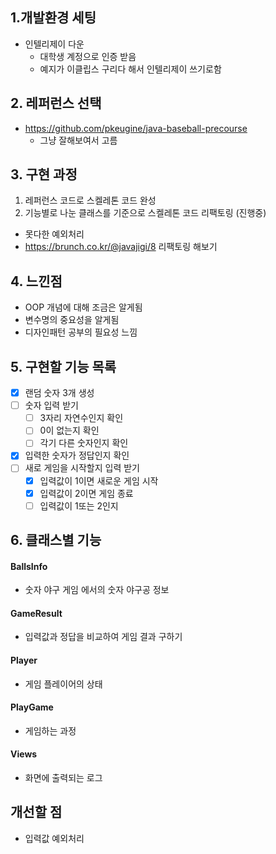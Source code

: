 ## 1.개발환경 세팅
- 인텔리제이 다운
  - 대학생 계정으로 인증 받음
  - 예지가 이클립스 구리다 해서 인텔리제이 쓰기로함

## 2. 레퍼런스 선택
- https://github.com/pkeugine/java-baseball-precourse
  - 그냥 잘해보여서 고름

## 3. 구현 과정
1) 레퍼런스 코드로 스켈레톤 코드 완성
2) 기능별로 나눈 클래스를 기준으로 스켈레톤 코드 리팩토링 (진행중)

- 못다한 예외처리
- https://brunch.co.kr/@javajigi/8 리팩토링 해보기

## 4. 느낀점
- OOP 개념에 대해 조금은 알게됨
- 변수명의 중요성을 알게됨
- 디자인패턴 공부의 필요성 느낌

## 5. 구현할 기능 목록
- [x] 랜덤 숫자 3개 생성
- [ ] 숫자 입력 받기
  - [ ] 3자리 자연수인지 확인
  - [ ] 0이 없는지 확인
  - [ ] 각기 다른 숫자인지 확인
- [x] 입력한 숫자가 정답인지 확인
- [ ] 새로 게임을 시작할지 입력 받기
  - [x] 입력값이 1이면 새로운 게임 시작
  - [x] 입력값이 2이면 게임 종료
  - [ ] 입력값이 1또는 2인지
  
## 6. 클래스별 기능
#### BallsInfo
- 숫자 야구 게임 에서의 숫자 야구공 정보
#### GameResult
- 입력값과 정답을 비교하여 게임 결과 구하기
#### Player
- 게임 플레이어의 상태
#### PlayGame
- 게임하는 과정
#### Views
- 화면에 출력되는 로그


## 개선할 점
- 입력값 예외처리